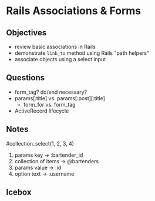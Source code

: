 # Rails Associations & Forms

## Objectives

- review basic associations in Rails
- demonstrate `link_to` method using Rails "path helpers"
- associate objects using a select input

## Questions

- form_tag? do/end necessary?
- params[:title] vs. params[:post][:title]
  - form_for vs. form_tag
- ActiveRecord lifecycle

## Notes

#collection_select(1, 2, 3, 4)

1. params key -> :bartender_id
2. collection of items -> @bartenders
3. params value -> :id
4. option text -> :username

## Icebox
